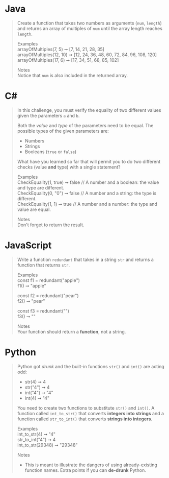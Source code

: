 # Java
> Create a function that takes two numbers as arguments (`num`, `length`) and returns an array of multiples of `num` until the array length reaches `length`.  
>   
> Examples  
> arrayOfMultiples(7, 5) ➞ [7, 14, 21, 28, 35]  
> arrayOfMultiples(12, 10) ➞ [12, 24, 36, 48, 60, 72, 84, 96, 108, 120]  
> arrayOfMultiples(17, 6) ➞ [17, 34, 51, 68, 85, 102]  
>   
> Notes  
> Notice that `num` is also included in the returned array.

# C#
> In this challenge, you must verify the equality of two different values given the parameters `a` and `b`.  
>   
> Both the *value* and *type* of the parameters need to be equal. The possible types of the given parameters are:
> - Numbers
> - Strings
> - Booleans (`true` or `false`)
>    
> What have you learned so far that will permit you to do two different checks (value **and** type) with a single statement?
>   
> Examples  
> CheckEquality(1, true) ➞ false // A number and a boolean: the value and type are different.  
> CheckEquality(0, "0")  ➞ false // A number and a string: the type is different.  
> CheckEquality(1,  1) ➞ true // A number and a number: the type and value are equal.  
>   
> Notes  
> Don't forget to return the result.

# JavaScript
> Write a function `redundant` that takes in a string `str` and returns a function that returns `str`.  
>   
> Examples  
> const f1 = redundant("apple")  
> f1() ➞ "apple"  
>   
> const f2 = redundant("pear")  
> f2() ➞ "pear"  
>   
> const f3 = redundant("")  
> f3() ➞ ""  
>
> Notes  
> Your function should return a **function**, not a string.

# Python
> Python got *drunk* and the built-in functions `str()` and `int()` are acting odd:  
> - str(4) ➞ 4  
> - str("4") ➞ 4  
> - int("4") ➞ "4"  
> - int(4) ➞ "4"  
>
> You need to create two functions to substitute `str()` and `int()`. A function called `int_to_str()` that converts **integers into strings** and a function called `str_to_int()` that converts **strings into integers**.  
>
> Examples  
> int_to_str(4) ➞ "4"  
> str_to_int("4") ➞ 4  
> int_to_str(29348) ➞ "29348"  
>
> Notes  
> - This is meant to illustrate the dangers of using already-existing function names.
> Extra points if you can **de-drunk** Python.